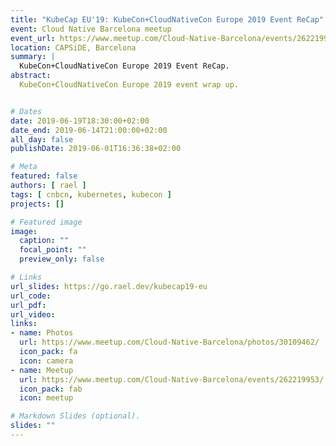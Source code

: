 ```yaml
---
title: "KubeCap EU'19: KubeCon+CloudNativeCon Europe 2019 Event ReCap"
event: Cloud Native Barcelona meetup
event_url: https://www.meetup.com/Cloud-Native-Barcelona/events/262219953/
location: CAPSiDE, Barcelona
summary: |
  KubeCon+CloudNativeCon Europe 2019 Event ReCap.
abstract:
  KubeCon+CloudNativeCon Europe 2019 event wrap up.


# Dates
date: 2019-06-19T18:30:00+02:00
date_end: 2019-06-14T21:00:00+02:00
all_day: false
publishDate: 2019-06-01T16:36:38+02:00

# Meta
featured: false
authors: [ rael ]
tags: [ cnbcn, kubernetes, kubecon ]
projects: []

# Featured image
image:
  caption: ""
  focal_point: ""
  preview_only: false

# Links
url_slides: https://go.rael.dev/kubecap19-eu
url_code:
url_pdf:
url_video:
links:
- name: Photos
  url: https://www.meetup.com/Cloud-Native-Barcelona/photos/30109462/
  icon_pack: fa
  icon: camera
- name: Meetup
  url: https://www.meetup.com/Cloud-Native-Barcelona/events/262219953/
  icon_pack: fab
  icon: meetup

# Markdown Slides (optional).
slides: ""
---
```

